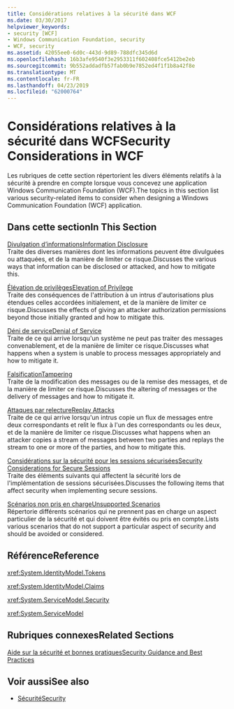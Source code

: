 ```yaml
---
title: Considérations relatives à la sécurité dans WCF
ms.date: 03/30/2017
helpviewer_keywords:
- security [WCF]
- Windows Communication Foundation, security
- WCF, security
ms.assetid: 42055ee0-6d0c-443d-9d89-788dfc345d6d
ms.openlocfilehash: 16b3afe9540f3e2953311f602408fce5412be2eb
ms.sourcegitcommit: 9b552addadfb57fab0b9e7852ed4f1f1b8a42f8e
ms.translationtype: MT
ms.contentlocale: fr-FR
ms.lasthandoff: 04/23/2019
ms.locfileid: "62000764"
---
```

# <a name="security-considerations-in-wcf"></a><span data-ttu-id="984b6-102">Considérations relatives à la sécurité dans WCF</span><span class="sxs-lookup"><span data-stu-id="984b6-102">Security Considerations in WCF</span></span>
<span data-ttu-id="984b6-103">Les rubriques de cette section répertorient les divers éléments relatifs à la sécurité à prendre en compte lorsque vous concevez une application Windows Communication Foundation (WCF).</span><span class="sxs-lookup"><span data-stu-id="984b6-103">The topics in this section list various security-related items to consider when designing a Windows Communication Foundation (WCF) application.</span></span>  
  
## <a name="in-this-section"></a><span data-ttu-id="984b6-104">Dans cette section</span><span class="sxs-lookup"><span data-stu-id="984b6-104">In This Section</span></span>  
 [<span data-ttu-id="984b6-105">Divulgation d’informations</span><span class="sxs-lookup"><span data-stu-id="984b6-105">Information Disclosure</span></span>](../../../../docs/framework/wcf/feature-details/information-disclosure.md)  
 <span data-ttu-id="984b6-106">Traite des diverses manières dont les informations peuvent être divulguées ou attaquées, et de la manière de limiter ce risque.</span><span class="sxs-lookup"><span data-stu-id="984b6-106">Discusses the various ways that information can be disclosed or attacked, and how to mitigate this.</span></span>  
  
 [<span data-ttu-id="984b6-107">Élévation de privilèges</span><span class="sxs-lookup"><span data-stu-id="984b6-107">Elevation of Privilege</span></span>](../../../../docs/framework/wcf/feature-details/elevation-of-privilege.md)  
 <span data-ttu-id="984b6-108">Traite des conséquences de l'attribution à un intrus d'autorisations plus étendues celles accordées initialement, et de la manière de limiter ce risque.</span><span class="sxs-lookup"><span data-stu-id="984b6-108">Discusses the effects of giving an attacker authorization permissions beyond those initially granted and how to mitigate this.</span></span>  
  
 [<span data-ttu-id="984b6-109">Déni de service</span><span class="sxs-lookup"><span data-stu-id="984b6-109">Denial of Service</span></span>](../../../../docs/framework/wcf/feature-details/denial-of-service.md)  
 <span data-ttu-id="984b6-110">Traite de ce qui arrive lorsqu'un système ne peut pas traiter des messages convenablement, et de la manière de limiter ce risque.</span><span class="sxs-lookup"><span data-stu-id="984b6-110">Discusses what happens when a system is unable to process messages appropriately and how to mitigate it.</span></span>  
  
 [<span data-ttu-id="984b6-111">Falsification</span><span class="sxs-lookup"><span data-stu-id="984b6-111">Tampering</span></span>](../../../../docs/framework/wcf/feature-details/tampering.md)  
 <span data-ttu-id="984b6-112">Traite de la modification des messages ou de la remise des messages, et de la manière de limiter ce risque.</span><span class="sxs-lookup"><span data-stu-id="984b6-112">Discusses the altering of messages or the delivery of messages and how to mitigate it.</span></span>  
  
 [<span data-ttu-id="984b6-113">Attaques par relecture</span><span class="sxs-lookup"><span data-stu-id="984b6-113">Replay Attacks</span></span>](../../../../docs/framework/wcf/feature-details/replay-attacks.md)  
 <span data-ttu-id="984b6-114">Traite de ce qui arrive lorsqu'un intrus copie un flux de messages entre deux correspondants et relit le flux à l'un des correspondants ou les deux, et de la manière de limiter ce risque.</span><span class="sxs-lookup"><span data-stu-id="984b6-114">Discusses what happens when an attacker copies a stream of messages between two parties and replays the stream to one or more of the parties, and how to mitigate this.</span></span>  
  
 [<span data-ttu-id="984b6-115">Considérations sur la sécurité pour les sessions sécurisées</span><span class="sxs-lookup"><span data-stu-id="984b6-115">Security Considerations for Secure Sessions</span></span>](../../../../docs/framework/wcf/feature-details/security-considerations-for-secure-sessions.md)  
 <span data-ttu-id="984b6-116">Traite des éléments suivants qui affectent la sécurité lors de l'implémentation de sessions sécurisées.</span><span class="sxs-lookup"><span data-stu-id="984b6-116">Discusses the following items that affect security when implementing secure sessions.</span></span>  
  
 [<span data-ttu-id="984b6-117">Scénarios non pris en charge</span><span class="sxs-lookup"><span data-stu-id="984b6-117">Unsupported Scenarios</span></span>](../../../../docs/framework/wcf/feature-details/unsupported-scenarios.md)  
 <span data-ttu-id="984b6-118">Répertorie différents scénarios qui ne prennent pas en charge un aspect particulier de la sécurité et qui doivent être évités ou pris en compte.</span><span class="sxs-lookup"><span data-stu-id="984b6-118">Lists various scenarios that do not support a particular aspect of security and should be avoided or considered.</span></span>  
  
## <a name="reference"></a><span data-ttu-id="984b6-119">Référence</span><span class="sxs-lookup"><span data-stu-id="984b6-119">Reference</span></span>  
 <xref:System.IdentityModel.Tokens>  
  
 <xref:System.IdentityModel.Claims>  
  
 <xref:System.ServiceModel.Security>  
  
 <xref:System.ServiceModel>  
  
## <a name="related-sections"></a><span data-ttu-id="984b6-120">Rubriques connexes</span><span class="sxs-lookup"><span data-stu-id="984b6-120">Related Sections</span></span>  
 [<span data-ttu-id="984b6-121">Aide sur la sécurité et bonnes pratiques</span><span class="sxs-lookup"><span data-stu-id="984b6-121">Security Guidance and Best Practices</span></span>](../../../../docs/framework/wcf/feature-details/security-guidance-and-best-practices.md)  
  
## <a name="see-also"></a><span data-ttu-id="984b6-122">Voir aussi</span><span class="sxs-lookup"><span data-stu-id="984b6-122">See also</span></span>

- [<span data-ttu-id="984b6-123">Sécurité</span><span class="sxs-lookup"><span data-stu-id="984b6-123">Security</span></span>](../../../../docs/framework/wcf/feature-details/security.md)
